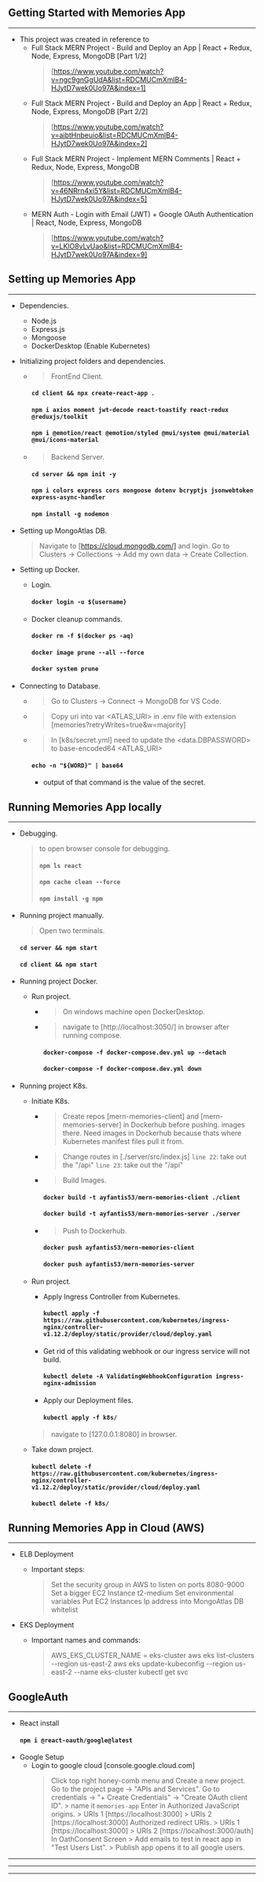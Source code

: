 **Getting Started with Memories App**
------------------------------------------------------------------------------------------------------------
------------------------------------------------------------------------------------------------------------

* This project was created in reference to 
    - Full Stack MERN Project - Build and Deploy an App | React + Redux, Node, Express, MongoDB [Part 1/2]
        > [https://www.youtube.com/watch?v=ngc9gnGgUdA&list=RDCMUCmXmlB4-HJytD7wek0Uo97A&index=1]
    - Full Stack MERN Project - Build and Deploy an App | React + Redux, Node, Express, MongoDB [Part 2/2]
        > [https://www.youtube.com/watch?v=aibtHnbeuio&list=RDCMUCmXmlB4-HJytD7wek0Uo97A&index=2]
    - Full Stack MERN Project - Implement MERN Comments | React + Redux, Node, Express, MongoDB
        > [https://www.youtube.com/watch?v=46NRrn4xi5Y&list=RDCMUCmXmlB4-HJytD7wek0Uo97A&index=5]
    - MERN Auth - Login with Email (JWT) + Google OAuth Authentication | React, Node, Express, MongoDB
        > [https://www.youtube.com/watch?v=LKlO8vLvUao&list=RDCMUCmXmlB4-HJytD7wek0Uo97A&index=9]




**Setting up Memories App**
------------------------------------------------------------------------------------------------------------
------------------------------------------------------------------------------------------------------------

* Dependencies.
    - Node.js
    - Express.js
    - Mongoose
    - DockerDesktop (Enable Kubernetes) 

* Initializing project folders and dependencies.
    * > FrontEnd Client.
        #### `cd client && npx create-react-app .`
        #### `npm i axios moment jwt-decode react-toastify react-redux @reduxjs/toolkit`
        #### `npm i @emotion/react @emotion/styled @mui/system @mui/material @mui/icons-material`
    * > Backend Server.
        #### `cd server && npm init -y`
        #### `npm i colors express cors mongoose dotenv bcryptjs jsonwebtoken express-async-handler`
        #### `npm install -g nodemon`

* Setting up MongoAtlas DB.
   > Navigate to [https://cloud.mongodb.com/] and login.
   > Go to Clusters -> Collections -> Add my own data -> Create Collection.

* Setting up Docker.
    - Login.
        #### `docker login -u ${username}`
    - Docker cleanup commands.
        #### `docker rm -f $(docker ps -aq)`
        #### `docker image prune --all --force`
        #### `docker system prune`
   
* Connecting to Database.
    * > Go to Clusters -> Connect -> MongoDB for VS Code.
    * > Copy uri into var <ATLAS_URI> in .env file with extension [memories?retryWrites=true&w=majority]
    * > In [k8s/secret.yml] need to update the <data.DBPASSWORD> to base-encoded64 <ATLAS_URI>
        #### `echo -n "${WORD}" | base64` 
        - output of that command is the value of the secret.



**Running Memories App locally**
------------------------------------------------------------------------------------------------------------
------------------------------------------------------------------------------------------------------------

* Debugging.
    > <Shift><Ctrl><J> to open browser console for debugging.
    > #### `npm ls react`
    > #### `npm cache clean --force`
    > #### `npm install -g npm`

* Running project manually.
    > Open two terminals.
    #### `cd server && npm start`
    #### `cd client && npm start`

* Running project Docker.
    - Run project.
        * > On windows machine open DockerDesktop.
        * > navigate to [http://localhost:3050/] in browser after running compose.
            #### `docker-compose -f docker-compose.dev.yml up --detach`
            #### `docker-compose -f docker-compose.dev.yml down`

* Running project K8s.
    - Initiate K8s.
        * > Create repos [mern-memories-client] and [mern-memories-server] in Dockerhub before pushing. 
            images there. Need images in Dockerhub because thats where Kubernetes manifest files pull it from.
        * > Change routes in [./server/src/index.js]
            > `line 22`: take out the "/api"
            > `line 23`: take out the "/api"
        * > Build Images.
            #### `docker build -t ayfantis53/mern-memories-client ./client`
            #### `docker build -t ayfantis53/mern-memories-server ./server`
        * > Push to Dockerhub.
            #### `docker push ayfantis53/mern-memories-client` 
            #### `docker push ayfantis53/mern-memories-server` 
    - Run project.
        - Apply Ingress Controller from Kubernetes.
            #### `kubectl apply -f https://raw.githubusercontent.com/kubernetes/ingress-nginx/controller-v1.12.2/deploy/static/provider/cloud/deploy.yaml`
        - Get rid of this validating webhook or our ingress service will not build.
            #### `kubectl delete -A ValidatingWebhookConfiguration ingress-nginx-admission`
        - Apply our Deployment files.
            #### `kubectl apply -f k8s/`
        > navigate to [127.0.0.1:8080] in browser.

    - Take down project.
        #### `kubectl delete -f https://raw.githubusercontent.com/kubernetes/ingress-nginx/controller-v1.12.2/deploy/static/provider/cloud/deploy.yaml`
        #### `kubectl delete -f k8s/`




**Running Memories App in Cloud (AWS)**
------------------------------------------------------------------------------------------------------------
------------------------------------------------------------------------------------------------------------

* ELB Deployment
    - Important steps:
        > Set the security group in AWS to listen on ports 8080-9000
        > Set a bigger EC2 Instance t2-medium
        > Set environmental variables
        > Put EC2 Instances Ip address into MongoAtlas DB whitelist

* EKS Deployment
    - Important names and commands:
        > AWS_EKS_CLUSTER_NAME = eks-cluster
        > aws eks list-clusters --region us-east-2
        > aws eks update-kubeconfig --region us-east-2 --name eks-cluster
        > kubectl get svc




**GoogleAuth**
------------------------------------------------------------------------------------------------------------
------------------------------------------------------------------------------------------------------------
* React install
    #### `npm i @react-oauth/google@latest`
* Google Setup
    - Login to google cloud [console.google.cloud.com]
        > Click top right honey-comb menu and Create a new project.
        > Go to the project page -> "APIs and Services".
        > Go to credentials -> "+ Create Credentials" -> "Create OAuth client ID".
            > name it `memories-app`
        > Enter in Authorized JavaScript origins. 
            > URIs 1 [https://localhost:3000]
            > URIs 2 [https://localhost:3000]
        > Authorized redirect URIs.
            > URIs 1 [https://localhost:3000]
            > URIs 2 [https://localhost:3000/auth]
        > In OathConsent Screen
            > Add emails to test in react app in "Test Users List".
            > Publish app opens it to all google users.



------------------------------------------------------------------------------------------------------------
------------------------------------------------------------------------------------------------------------
------------------------------------------------------------------------------------------------------------